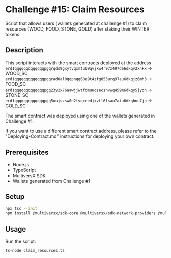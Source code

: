 # Challenge #15: Claim Resources

Script that allows users (wallets generated at challenge #1) to claim resources (WOOD, FOOD, STONE, GOLD) after staking their WINTER tokens.

## Description

This script interacts with the smart contracts deployed at the address 
`erd1qqqqqqqqqqqqqpgqrqds9gxytvqxmtu09qvjkw4r97z497de6dkqv2xnkx` -> WOOD_SC
`erd1qqqqqqqqqqqqqpgqrad0al0gqpnqg68e9t4zfg853urg97au6dkqjz6mh3` -> FOOD_SC
`erd1qqqqqqqqqqqqqpgq23y2x76aawjjwtfdmuuqsecshvwq459m6dkqy5jyqh` -> STONE_SC
`erd1qqqqqqqqqqqqqpgq5uujszsw0n2tvqccedjxvtl6lsau7atu6dkqhnu7jn` -> GOLD_SC

 The smart contract was deployed using one of the wallets generated in Challenge #1. 

If you want to use a different smart contract address, please refer to the "Deploying-Contract.md" instructions for deploying your own contract.

## Prerequisites

- Node.js
- TypeScript
- MultiversX SDK
- Wallets generated from Challenge #1

## Setup

```bash
npx tsc --init
npm install @multiversx/sdk-core @multiversx/sdk-network-providers @multiversx/sdk-wallet
```

## Usage

Run the script:
```bash
ts-node claim_resources.ts
